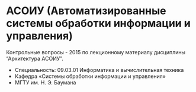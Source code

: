 # АСОИУ (Автоматизированные системы обработки информации и управления)
Контрольные вопросы - 2015 по лекционному материалу дисциплины “Архитектура АСОИУ”. 
* Специальность: 09.03.01 Информатика и вычислительная техника
* Кафедра «Системы обработки информации и управления»
* МГТУ им. Н. Э. Баумана
